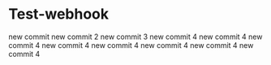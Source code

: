 # Test-webhook
new commit
new commit 2
new commit 3
new commit 4
new commit 4
new commit 4
new commit 4
new commit 4
new commit 4
new commit 4
new commit 4